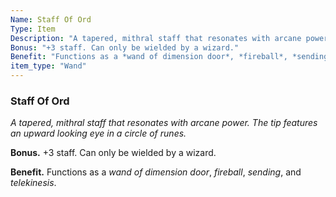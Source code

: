 ```yaml
---
Name: Staff Of Ord
Type: Item
Description: "A tapered, mithral staff that resonates with arcane power. The tip features an upward looking eye in a circle of runes."
Bonus: "+3 staff. Can only be wielded by a wizard."
Benefit: "Functions as a *wand of dimension door*, *fireball*, *sending*, and *telekinesis*."
item_type: "Wand"
---
```


### Staff Of Ord

_A tapered, mithral staff that resonates with arcane power. The tip features an upward looking eye in a circle of runes._

**Bonus.** +3 staff. Can only be wielded by a wizard.

**Benefit.** Functions as a *wand of dimension door*, *fireball*, *sending*, and *telekinesis*.

